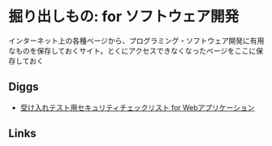 # 掘り出しもの: for ソフトウェア開発

インターネット上の各種ページから、プログラミング・ソフトウェア開発に有用なものを保存しておくサイト。とくにアクセスできなくなったページをここに保存しておく

## Diggs



- [受け入れテスト用セキュリティチェックリスト for Webアプリケーション](diggs/ikepyon-seclist.md)



## Links

